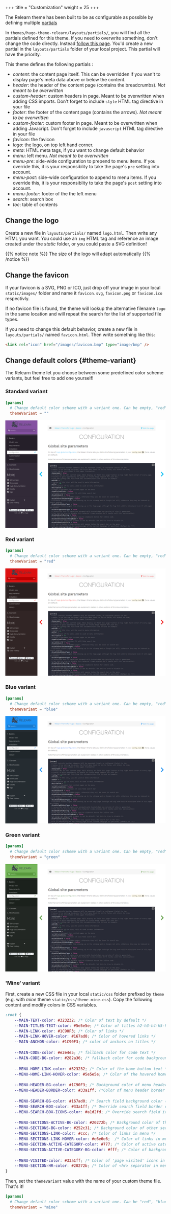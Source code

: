 +++
title = "Customization"
weight = 25
+++

The Relearn theme has been built to be as configurable as possible by defining multiple [partials](https://gohugo.io/templates/partials/)

In `themes/hugo-theme-relearn/layouts/partials/`, you will find all the partials defined for this theme. If you need to overwrite something, don't change the code directly. Instead [follow this page](https://gohugo.io/themes/customizing/). You'd create a new partial in the `layouts/partials` folder of your local project. This partial will have the priority.

This theme defines the following partials :

- *content*: the content page itself. This can be overridden if you wan't to display page's meta data above or below the content.
- *header*: the header of the content page (contains the breadcrumbs). _Not meant to be overwritten_
- *custom-header*: custom headers in page. Meant to be overwritten when adding CSS imports. Don't forget to include `style` HTML tag directive in your file
- *footer*: the footer of the content page (contains the arrows). _Not meant to be overwritten_
- *custom-footer*:  custom footer in page. Meant to be overwritten when adding Javacript. Don't forget to include `javascript` HTML tag directive in your file
- *favicon*: the favicon
- *logo*: the logo, on top left hand corner.
- *meta*: HTML meta tags, if you want to change default behavior
- *menu*: left menu. _Not meant to be overwritten_
- *menu-pre*: side-wide configuration to prepend to menu items. If you override this, it is your responsiblity to take the page's `pre` setting into account.
- *menu-post*: side-wide configuration to append to menu items. If you override this, it is your responsiblity to take the page's `post` setting into account.
- *menu-footer*: footer of the the left menu
- *search*: search box
- *toc*: table of contents

## Change the logo

Create a new file in `layouts/partials/` named `logo.html`. Then write any HTML you want.
You could use an `img` HTML tag and reference an image created under the *static* folder, or you could paste a SVG definition!

{{% notice note %}}
The size of the logo will adapt automatically
{{% /notice %}}

## Change the favicon

If your favicon is a SVG, PNG or ICO, just drop off your image in your local `static/images/` folder and name it `favicon.svg`, `favicon.png` or `favicon.ico` respectivly.

If no favicon file is found, the theme will lookup the alternative filename `logo` in the same location and will repeat the search for the list of supported file types.

If you need to change this default behavior, create a new file in `layouts/partials/` named `favicon.html`. Then write something like this:

```html
<link rel="icon" href="/images/favicon.bmp" type="image/bmp" />
```

## Change default colors {#theme-variant}

The Relearn theme let you choose between some predefined color scheme variants, but feel free to add one yourself!

### Standard variant

```toml
[params]
  # Change default color scheme with a variant one. Can be empty, "red", "blue", "green".
  themeVariant = ""
```

![Red variant](images/standard-variant.png?width=60pc)

### Red variant

```toml
[params]
  # Change default color scheme with a variant one. Can be empty, "red", "blue", "green".
  themeVariant = "red"
```

![Red variant](images/red-variant.png?width=60pc)

### Blue variant

```toml
[params]
  # Change default color scheme with a variant one. Can be empty, "red", "blue", "green".
  themeVariant = "blue"
```

![Blue variant](images/blue-variant.png?width=60pc)

### Green variant

```toml
[params]
  # Change default color scheme with a variant one. Can be empty, "red", "blue", "green".
  themeVariant = "green"
```

![Green variant](images/green-variant.png?width=60pc)

### 'Mine‘ variant

First, create a new CSS file in your local `static/css` folder prefixed by `theme` (e.g. with _mine_ theme `static/css/theme-mine.css`). Copy the following content and modify colors in CSS variables.

```css
:root {
    --MAIN-TEXT-color: #323232; /* Color of text by default */
    --MAIN-TITLES-TEXT-color: #5e5e5e; /* Color of titles h2-h3-h4-h5-h6 */
    --MAIN-LINK-color: #1C90F3; /* Color of links */
    --MAIN-LINK-HOVER-color: #167ad0; /* Color of hovered links */
    --MAIN-ANCHOR-color: #1C90F3; /* color of anchors on titles */

    --MAIN-CODE-color: #e2e4e5; /* fallback color for code text */
    --MAIN-CODE-BG-color: #282a36; /* fallback color for code background */

    --MENU-HOME-LINK-color: #323232; /* Color of the home button text */
    --MENU-HOME-LINK-HOVER-color: #5e5e5e; /* Color of the hovered home button text */

    --MENU-HEADER-BG-color: #1C90F3; /* Background color of menu header */
    --MENU-HEADER-BORDER-color: #33a1ff; /*Color of menu header border */

    --MENU-SEARCH-BG-color: #167ad0; /* Search field background color (by default borders + icons) */
    --MENU-SEARCH-BOX-color: #33a1ff; /* Override search field border color */
    --MENU-SEARCH-BOX-ICONS-color: #a1d2fd; /* Override search field icons color */

    --MENU-SECTIONS-ACTIVE-BG-color: #20272b; /* Background color of the active section and its children */
    --MENU-SECTIONS-BG-color: #252c31; /* Background color of other sections */
    --MENU-SECTIONS-LINK-color: #ccc; /* Color of links in menu */
    --MENU-SECTIONS-LINK-HOVER-color: #e6e6e6;  /* Color of links in menu, when hovered */
    --MENU-SECTION-ACTIVE-CATEGORY-color: #777; /* Color of active category text */
    --MENU-SECTION-ACTIVE-CATEGORY-BG-color: #fff; /* Color of background for the active category (only) */

    --MENU-VISITED-color: #33a1ff; /* Color of 'page visited' icons in menu */
    --MENU-SECTION-HR-color: #20272b; /* Color of <hr> separator in menu */
}
```

Then, set the `themeVariant` value with the name of your custom theme file. That's it!

```toml
[params]
  # Change default color scheme with a variant one. Can be "red", "blue", "green".
  themeVariant = "mine"
```
